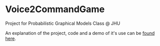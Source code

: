 # Voice2CommandGame
Project for Probabilistic Graphical Models Class @ JHU

An explanation of the project, code and a demo of it's use can be [found here](https://www.youtube.com/watch?v=YOUTUBE_VIDEO_ID_HERE).
